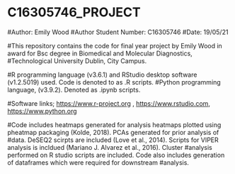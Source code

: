# C16305746_PROJECT
#Author: Emily Wood
#Author Student Number: C16305746
#Date: 19/05/21

#This repository contains the code for final year project by Emily Wood in award for Bsc degree in Biomedical and Molecular Diagnostics, #Technological University Dublin, City Campus.


#R programming language (v3.6.1) and RStudio desktop software (v1.2.5019) used. Code is denoted to as .R scripts.
#Python programming language, (v3.9.2). Denoted as .ipynb scripts.

#Software links; https://www.r-project.org , https://www.rstudio.com, https://www.python.org


#Code includes heatmaps generated for analysis heatmaps plotted using pheatmap packaging (Kolde, 2018). PCAs generated for prior analysis of #data. DeSEQ2 scirpts are included (Love et al., 2014).  Scripts for VIPER analysis is incldued (Mariano J. Alvarez et al., 2016). Cluster #analysis performed on R studio scripts are included. Code also includes generation of dataframes which were required for downstream #analysis. 
